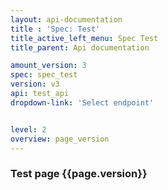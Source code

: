 ```yaml
---
layout: api-documentation
title : 'Spec: Test'
title_active_left_menu: Spec Test
title_parent: Api documentation

amount_version: 3
spec: spec_test
version: v3
api: test_api
dropdown-link: 'Select endpoint'


level: 2
overview: page_version
---
```





### Test page {{page.version}}


